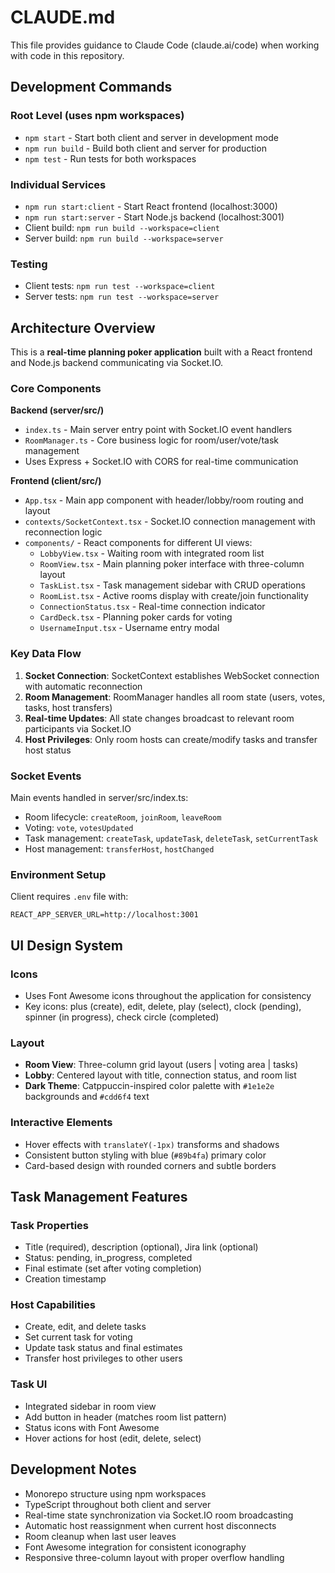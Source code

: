 # CLAUDE.md

This file provides guidance to Claude Code (claude.ai/code) when working with code in this repository.

## Development Commands

### Root Level (uses npm workspaces)
- `npm start` - Start both client and server in development mode
- `npm run build` - Build both client and server for production  
- `npm test` - Run tests for both workspaces

### Individual Services
- `npm run start:client` - Start React frontend (localhost:3000)
- `npm run start:server` - Start Node.js backend (localhost:3001)
- Client build: `npm run build --workspace=client`
- Server build: `npm run build --workspace=server`

### Testing
- Client tests: `npm run test --workspace=client`
- Server tests: `npm run test --workspace=server`

## Architecture Overview

This is a **real-time planning poker application** built with a React frontend and Node.js backend communicating via Socket.IO.

### Core Components

**Backend (server/src/)**
- `index.ts` - Main server entry point with Socket.IO event handlers
- `RoomManager.ts` - Core business logic for room/user/vote/task management
- Uses Express + Socket.IO with CORS for real-time communication

**Frontend (client/src/)**
- `App.tsx` - Main app component with header/lobby/room routing and layout
- `contexts/SocketContext.tsx` - Socket.IO connection management with reconnection logic
- `components/` - React components for different UI views:
  - `LobbyView.tsx` - Waiting room with integrated room list
  - `RoomView.tsx` - Main planning poker interface with three-column layout
  - `TaskList.tsx` - Task management sidebar with CRUD operations
  - `RoomList.tsx` - Active rooms display with create/join functionality
  - `ConnectionStatus.tsx` - Real-time connection indicator
  - `CardDeck.tsx` - Planning poker cards for voting
  - `UsernameInput.tsx` - Username entry modal

### Key Data Flow

1. **Socket Connection**: SocketContext establishes WebSocket connection with automatic reconnection
2. **Room Management**: RoomManager handles all room state (users, votes, tasks, host transfers)
3. **Real-time Updates**: All state changes broadcast to relevant room participants via Socket.IO
4. **Host Privileges**: Only room hosts can create/modify tasks and transfer host status

### Socket Events

Main events handled in server/src/index.ts:
- Room lifecycle: `createRoom`, `joinRoom`, `leaveRoom`
- Voting: `vote`, `votesUpdated`
- Task management: `createTask`, `updateTask`, `deleteTask`, `setCurrentTask`
- Host management: `transferHost`, `hostChanged`

### Environment Setup

Client requires `.env` file with:
```
REACT_APP_SERVER_URL=http://localhost:3001
```

## UI Design System

### Icons
- Uses Font Awesome icons throughout the application for consistency
- Key icons: plus (create), edit, delete, play (select), clock (pending), spinner (in progress), check circle (completed)

### Layout
- **Room View**: Three-column grid layout (users | voting area | tasks)
- **Lobby**: Centered layout with title, connection status, and room list
- **Dark Theme**: Catppuccin-inspired color palette with `#1e1e2e` backgrounds and `#cdd6f4` text

### Interactive Elements
- Hover effects with `translateY(-1px)` transforms and shadows
- Consistent button styling with blue (`#89b4fa`) primary color
- Card-based design with rounded corners and subtle borders

## Task Management Features

### Task Properties
- Title (required), description (optional), Jira link (optional)
- Status: pending, in_progress, completed
- Final estimate (set after voting completion)
- Creation timestamp

### Host Capabilities
- Create, edit, and delete tasks
- Set current task for voting
- Update task status and final estimates
- Transfer host privileges to other users

### Task UI
- Integrated sidebar in room view
- Add button in header (matches room list pattern)
- Status icons with Font Awesome
- Hover actions for host (edit, delete, select)

## Development Notes

- Monorepo structure using npm workspaces
- TypeScript throughout both client and server
- Real-time state synchronization via Socket.IO room broadcasting
- Automatic host reassignment when current host disconnects
- Room cleanup when last user leaves
- Font Awesome integration for consistent iconography
- Responsive three-column layout with proper overflow handling